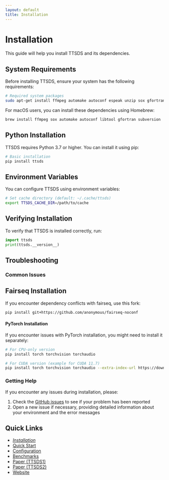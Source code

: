 ```yaml
---
layout: default
title: Installation
---
```


# Installation

This guide will help you install TTSDS and its dependencies.

## System Requirements

Before installing TTSDS, ensure your system has the following requirements:

```bash
# Required system packages
sudo apt-get install ffmpeg automake autoconf espeak unzip sox gfortran subversion libtool
```

For macOS users, you can install these dependencies using Homebrew:

```bash
brew install ffmpeg sox automake autoconf libtool gfortran subversion
```

## Python Installation

TTSDS requires Python 3.7 or higher. You can install it using pip:

```bash
# Basic installation
pip install ttsds
```

## Environment Variables

You can configure TTSDS using environment variables:

```bash
# Set cache directory (default: ~/.cache/ttsds)
export TTSDS_CACHE_DIR=/path/to/cache
```

## Verifying Installation

To verify that TTSDS is installed correctly, run:

```python
import ttsds
print(ttsds.__version__)
```

## Troubleshooting

### Common Issues

## Fairseq Installation

If you encounter dependency conflicts with fairseq, use this fork:

```bash
pip install git+https://github.com/anonymous/fairseq-noconf
```

#### PyTorch Installation

If you encounter issues with PyTorch installation, you might need to install it separately:

```bash
# For CPU-only version
pip install torch torchvision torchaudio

# For CUDA version (example for CUDA 11.7)
pip install torch torchvision torchaudio --extra-index-url https://download.pytorch.org/whl/cu117
```

### Getting Help

If you encounter any issues during installation, please:

1. Check the [GitHub issues](https://github.com/anonymous/ttsds/issues) to see if your problem has been reported
2. Open a new issue if necessary, providing detailed information about your environment and the error messages

## Quick Links

- [*Installation*](user-guide/installation.md)
- [Quick Start](user-guide/quickstart.md)
- [Configuration](user-guide/configuration.md)
- [Benchmarks](reference/benchmarks.md)
- [Paper (TTSDS1)](https://arxiv.org/abs/2407.12707)
- [Paper (TTSDS2)](https://arxiv.org/abs/2506.19441)
- [Website](https://anonymous-benchmark.com)